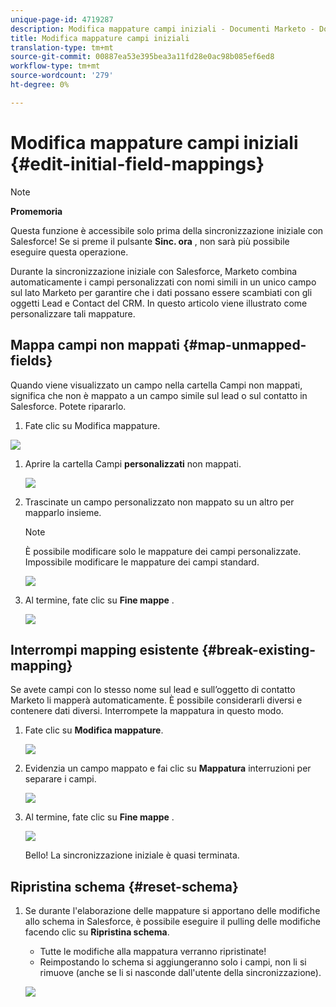 ```yaml
---
unique-page-id: 4719287
description: Modifica mappature campi iniziali - Documenti Marketo - Documentazione prodotto
title: Modifica mappature campi iniziali
translation-type: tm+mt
source-git-commit: 00887ea53e395bea3a11fd28e0ac98b085ef6ed8
workflow-type: tm+mt
source-wordcount: '279'
ht-degree: 0%

---
```



# Modifica mappature campi iniziali {#edit-initial-field-mappings}

>[!NOTE]
>
>**Promemoria**
>
>Questa funzione è accessibile solo prima della sincronizzazione iniziale con Salesforce! Se si preme il pulsante **Sinc. ora** , non sarà più possibile eseguire questa operazione.

Durante la sincronizzazione iniziale con Salesforce, Marketo combina automaticamente i campi personalizzati con nomi simili in un unico campo sul lato Marketo per garantire che i dati possano essere scambiati con gli oggetti Lead e Contact del CRM. In questo articolo viene illustrato come personalizzare tali mappature.

## Mappa campi non mappati {#map-unmapped-fields}

Quando viene visualizzato un campo nella cartella Campi non mappati, significa che non è mappato a un campo simile sul lead o sul contatto in Salesforce. Potete ripararlo.

1. Fate clic su Modifica mappature.

![](assets/image2014-12-9-13-3a31-3a0.png)

1. Aprire la cartella Campi **personalizzati** non mappati.

   ![](assets/two.png)

1. Trascinate un campo personalizzato non mappato su un altro per mapparlo insieme.

   >[!NOTE]
   >
   >È possibile modificare solo le mappature dei campi personalizzate. Impossibile modificare le mappature dei campi standard.

   ![](assets/three.png)

1. Al termine, fate clic su **Fine mappe** .

   ![](assets/four.png)

## Interrompi mapping esistente {#break-existing-mapping}

Se avete campi con lo stesso nome sul lead e sull’oggetto di contatto Marketo li mapperà automaticamente. È possibile considerarli diversi e contenere dati diversi. Interrompete la mappatura in questo modo.

1. Fate clic su **Modifica mappature**.

   ![](assets/image2014-12-9-13-3a31-3a37.png)

1. Evidenzia un campo mappato e fai clic su **Mappatura** interruzioni per separare i campi.

   ![](assets/image2014-12-9-13-3a31-3a47.png)

1. Al termine, fate clic su **Fine mappe** .

   ![](assets/image2014-12-9-13-3a31-3a58.png)

   Bello! La sincronizzazione iniziale è quasi terminata.

## Ripristina schema {#reset-schema}

1. Se durante l&#39;elaborazione delle mappature si apportano delle modifiche allo schema in Salesforce, è possibile eseguire il pulling delle modifiche facendo clic su **Ripristina schema**.

   * Tutte le modifiche alla mappatura verranno ripristinate!
   * Reimpostando lo schema si aggiungeranno solo i campi, non li si rimuove (anche se li si nasconde dall&#39;utente della sincronizzazione).

   ![](assets/image2014-12-9-13-3a32-3a8.png)

